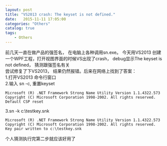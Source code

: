 ```yaml
---
layout: post
title: "VS2013 crash: The keyset is not defined."
date:   2015-11-11 17:05:00 
categories: "Others"
catalog: true
tags: 
	- Others
---
```




前几天一直在做产品的强签名， 在电脑上各种调用sn.exe。 今天用VS2013 创建一个WPF工程，打开视图界面的时候VS出现了crash， debug显示The keyset is not defined， 猜测跟强签名有关     
尝试修复了下VS2013， 结果仍然报错。后来在网络上找到了答案：     
1.打开VS2013 命令行窗口     
2.输入 sn -c, 重置keyset     

	Microsoft (R) .NET Framework Strong Name Utility Version 1.1.4322.573  
	Copyright (C) Microsoft Corporation 1998-2002. All rights reserved.  
	Default CSP reset  

3.sn -k c:\testkey.snk     

	Microsoft (R) .NET Framework Strong Name Utility Version 1.1.4322.573  
	Copyright (C) Microsoft Corporation 1998-2002. All rights reserved.  
	Key pair written to c:\testkey.snk  

个人猜测执行完第二步就应该好用了  